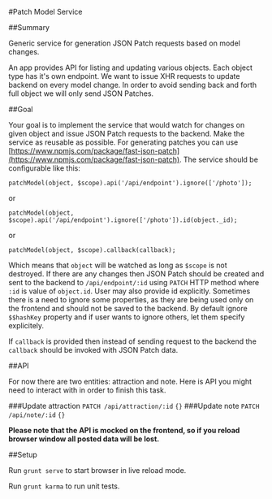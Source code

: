 #Patch Model Service

##Summary

Generic service for generation JSON Patch requests based on model changes.

An app provides API for listing and updating various objects. Each object type has it's own endpoint.
We want to issue XHR requests to update backend on every model change.
In order to avoid sending back and forth full object we will only send JSON Patches.

##Goal

Your goal is to implement the service that would watch for changes on given object and issue JSON Patch requests to the backend.
Make the service as reusable as possible.
For generating patches you can use [https://www.npmjs.com/package/fast-json-patch](https://www.npmjs.com/package/fast-json-patch).
The service should be configurable like this:

```
patchModel(object, $scope).api('/api/endpoint').ignore(['/photo']);
```
or
```
patchModel(object, $scope).api('/api/endpoint').ignore(['/photo']).id(object._id);
```
or
```
patchModel(object, $scope).callback(callback);
```

Which means that `object` will be watched as long as `$scope` is not destroyed. If there are any changes then JSON Patch should be created and sent
to the backend to `/api/endpoint/:id` using `PATCH` HTTP method where `:id` is value of `object.id`. User may also provide id explicitly.
Sometimes there is a need to ignore some properties, as they are being used only on the frontend and should not be saved to the backend.
By default ignore `$$hashKey` property and if user wants to ignore others, let them specify explicitely.

If `callback` is provided then instead of sending request to the backend the `callback` should be invoked with JSON Patch data.

##API

For now there are two entities: attraction and note. Here is API you might need to interact with in order to finish this task.

###Update attraction
`PATCH /api/attraction/:id`
`{}`
###Update note
`PATCH /api/note/:id`
`{}`

**Please note that the API is mocked on the frontend, so if you reload browser window all posted data will be lost.**

##Setup

Run `grunt serve` to start browser in live reload mode.

Run `grunt karma` to run unit tests.
